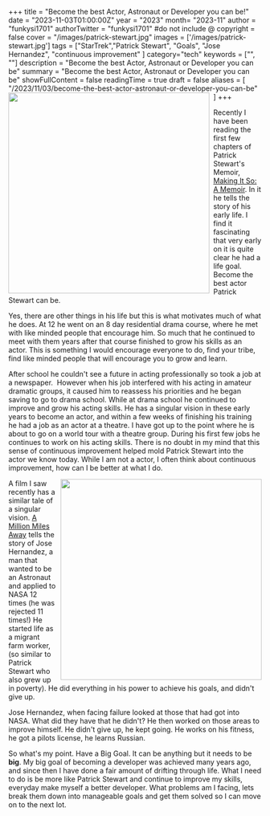 +++
title = "Become the best Actor, Astronaut or Developer you can be!"
date = "2023-11-03T01:00:00Z"
year = "2023"
month= "2023-11"
author = "funkysi1701"
authorTwitter = "funkysi1701" #do not include @
copyright = false
cover = "/images/patrick-stewart.jpg"
images = ['/images/patrick-stewart.jpg']
tags = ["StarTrek","Patrick Stewart", "Goals", "Jose Hernandez", "continuous improvement" ]
category="tech"
keywords = ["", ""]
description = "Become the best Actor, Astronaut or Developer you can be"
summary = "Become the best Actor, Astronaut or Developer you can be"
showFullContent = false
readingTime = true
draft = false
aliases = [
    "/2023/11/03/become-the-best-actor-astronaut-or-developer-you-can-be"
]
+++
<img src="/images/patrick-stewart.jpg" width="400px" style="float:left;padding-right:8px" />

Recently I have been reading the first few chapters of Patrick Stewart's Memoir, [Making It So: A Memoir](https://www.amazon.co.uk/Making-It-So-A-Memoir/dp/B0C3VXDSGR/ref=sr_1_1). In it he tells the story of his early life. I find it fascinating that very early on it is quite clear he had a life goal. Become the best actor Patrick Stewart can be.

Yes, there are other things in his life but this is what motivates much of what he does. At 12 he went on an 8 day residential drama course, where he met with like minded people that encourage him. So much that he continued to meet with them years after that course finished to grow his skills as an actor. This is something I would encourage everyone to do, find your tribe, find like minded people that will encourage you to grow and learn.

After school he couldn't see a future in acting professionally so took a job at a newspaper.  However when his job interfered with his acting in amateur dramatic groups, it caused him to reassess his priorities and he began saving to go to drama school. While at drama school he continued to improve and grow his acting skills. He has a singular vision in these early years to become an actor, and within a few weeks of finishing his training he had a job as an actor at a theatre. I have got up to the point where he is about to go on a world tour with a theatre group. During his first few jobs he continues to work on his acting skills. There is no doubt in my mind that this sense of continuous improvement helped mold Patrick Stewart into the actor we know today. While I am not a actor, I often think about continuous improvement, how can I be better at what I do. 

<img src="/images/million-miles.jpg" width="400px" style="float:right;padding-left:8px" />

A film I saw recently has a similar tale of a singular vision. [A Million Miles Away](https://www.amazon.co.uk/Million-Miles-Away-Michael-Pe%C3%B1a/dp/B0CC7MQFVD/ref=sr_1_1) tells the story of Jose Hernandez, a man that wanted to be an Astronaut and applied to NASA 12 times (he was rejected 11 times!) He started life as a migrant farm worker, (so similar to Patrick Stewart who also grew up in poverty). He did everything in his power to achieve his goals, and didn't give up.

Jose Hernandez, when facing failure looked at those that had got into NASA. What did they have that he didn't? He then worked on those areas to improve himself. He didn't give up, he kept going. He works on his fitness, he got a pilots license, he learns Russian.

So what's my point. Have a Big Goal. It can be anything but it needs to be **big**. My big goal of becoming a developer was achieved many years ago, and since then I have done a fair amount of drifting through life. What I need to do is be more like Patrick Stewart and continue to improve my skills, everyday make myself a better developer. What problems am I facing, lets break them down into manageable goals and get them solved so I can move on to the next lot.


